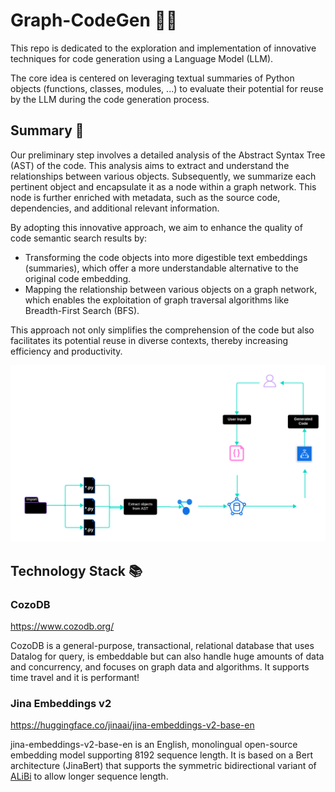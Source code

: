 # Graph-CodeGen 🤖🧠

This repo is dedicated to the exploration and implementation of innovative techniques for code generation using a Language Model (LLM).

The core idea is centered on leveraging textual summaries of Python objects (functions, classes, modules, ...) to evaluate their potential for reuse by the LLM during the code generation process.

## Summary 📝

Our preliminary step involves a detailed analysis of the Abstract Syntax Tree (AST) of the code. This analysis aims to extract and understand the relationships between various objects. Subsequently, we summarize each pertinent object and encapsulate it as a node within a graph network. This node is further enriched with metadata, such as the source code, dependencies, and additional relevant information.

By adopting this innovative approach, we aim to enhance the quality of code semantic search results by:

- Transforming the code objects into more digestible text embeddings (summaries), which offer a more understandable alternative to the original code embedding.
- Mapping the relationship between various objects on a graph network, which enables the exploitation of graph traversal algorithms like Breadth-First Search (BFS).

This approach not only simplifies the comprehension of the code but also facilitates its potential reuse in diverse contexts, thereby increasing efficiency and productivity.

![Flowchart](flowchart.png "Flowchart")

## Technology Stack 📚

### CozoDB

https://www.cozodb.org/

CozoDB is a general-purpose, transactional, relational database that uses Datalog for query, is embeddable but can also handle huge amounts of data and concurrency, and focuses on graph data and algorithms. It supports time travel and it is performant!

### Jina Embeddings v2

https://huggingface.co/jinaai/jina-embeddings-v2-base-en

jina-embeddings-v2-base-en is an English, monolingual open-source embedding model supporting 8192 sequence length. It is based on a Bert architecture (JinaBert) that supports the symmetric bidirectional variant of [ALiBi](https://arxiv.org/abs/2108.12409) to allow longer sequence length.
